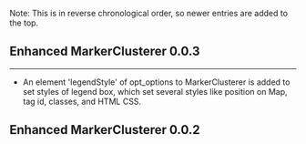   Note: This is in reverse chronological order, so newer entries are added to the top.

## Enhanced MarkerClusterer 0.0.3

---

* An element 'legendStyle' of opt_options to MarkerClusterer is added to set styles of legend box, which set several styles like position on Map, tag id, classes, and HTML CSS.

## Enhanced MarkerClusterer 0.0.2
